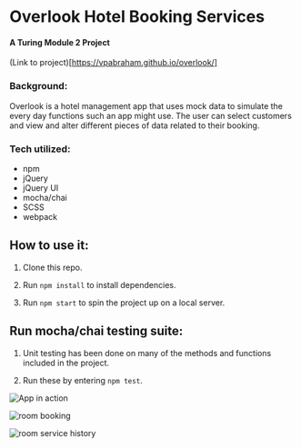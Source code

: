 # Overlook Hotel Booking Services

#### A Turing Module 2 Project

(Link to project)[https://vpabraham.github.io/overlook/]

### Background:
Overlook is a hotel management app that uses mock data to simulate the every day functions such an app might use. The user can select customers and view and alter different pieces of data related to their booking.

### Tech utilized:
- npm
- jQuery
- jQuery UI
- mocha/chai
- SCSS
- webpack


## How to use it:

1. Clone this repo.

2. Run `npm install` to install dependencies.

3. Run `npm start` to spin the project up on a local server.

## Run mocha/chai testing suite:

1. Unit testing has been done on many of the methods and functions included in the project.

2. Run these by entering `npm test`.

![App in action](https://media.giphy.com/media/jUQNH4juZi4wg0X96j/giphy.gif)

![room booking](https://media.giphy.com/media/J3AKpCZBpzfcLgRtjc/giphy.gif)

![room service history](https://media.giphy.com/media/XcGjG1OmdVkCUwn3HC/giphy.gif)
